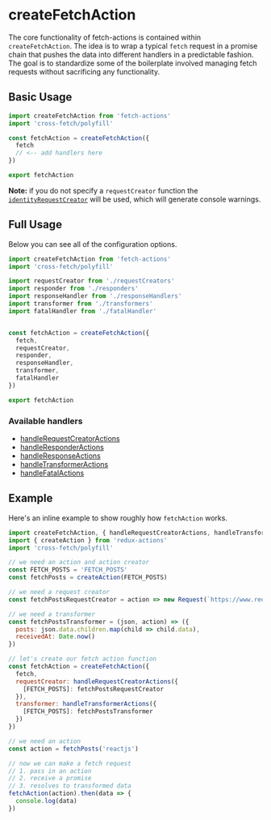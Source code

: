 # createFetchAction
The core functionality of fetch-actions is contained within `createFetchAction`. The idea is to wrap a typical `fetch` request in a promise chain that pushes the data into different handlers in a predictable fashion. The goal is to standardize some of the boilerplate involved managing fetch requests without sacrificing any functionality.

## Basic Usage

```js
import createFetchAction from 'fetch-actions'
import 'cross-fetch/polyfill'

const fetchAction = createFetchAction({
  fetch
  // <-- add handlers here
})

export fetchAction
```

**Note:** if you do not specify a `requestCreator` function the [`identityRequestCreator`](./identityRequestCreator.md) will be used, which will generate console warnings.

## Full Usage
Below you can see all of the configuration options.

```js
import createFetchAction from 'fetch-actions'
import 'cross-fetch/polyfill'

import requestCreator from './requestCreators'
import responder from './responders'
import responseHandler from './responseHandlers'
import transformer from './transformers'
import fatalHandler from './fatalHandler'


const fetchAction = createFetchAction({
  fetch,
  requestCreator,
  responder,
  responseHandler,
  transformer,
  fatalHandler
})

export fetchAction
```

### Available handlers
- [handleRequestCreatorActions](./handleRequestCreatorActions.md)
- [handleResponderActions](./handleResponderActions.md)
- [handleResponseActions](./handleResponseActions.md)
- [handleTransformerActions](./handleTransformerActions.md)
- [handleFatalActions](./handleFatalActions.md)

## Example
Here's an inline example to show roughly how `fetchAction` works.

```js
import createFetchAction, { handleRequestCreatorActions, handleTransformerActions } from 'fetch-actions'
import { createAction } from 'redux-actions'
import 'cross-fetch/polyfill'

// we need an action and action creator
const FETCH_POSTS = 'FETCH_POSTS'
const fetchPosts = createAction(FETCH_POSTS)

// we need a request creator
const fetchPostsRequestCreator = action => new Request(`https://www.reddit.com/r/${action.payload}.json`)

// we need a transformer
const fetchPostsTransformer = (json, action) => ({
  posts: json.data.children.map(child => child.data),
  receivedAt: Date.now()
})

// let's create our fetch action function
const fetchAction = createFetchAction({
  fetch,
  requestCreator: handleRequestCreatorActions({
    [FETCH_POSTS]: fetchPostsRequestCreator
  }),
  transformer: handleTransformerActions({
    [FETCH_POSTS]: fetchPostsTransformer
  })
})

// we need an action
const action = fetchPosts('reactjs')

// now we can make a fetch request
// 1. pass in an action
// 2. receive a promise
// 3. resolves to transformed data
fetchAction(action).then(data => {
  console.log(data)
})
```
